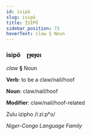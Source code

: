 ```yaml
---
id: isipö
slug: isipö
title: İSİPÖ
sidebar_position: 73
hoverText: claw § Noun
---
```


### isipö&emsp;<span kind="abugida">ɽɟɐɟʋı</span>

*claw* **§** Noun

**Verb**: to be a claw/nail/hoof

**Noun**: claw/nail/hoof

**Modifier**: claw/nail/hoof-related

Zulu izipho /íːziːpʰo/

*Niger-Congo Language Family*